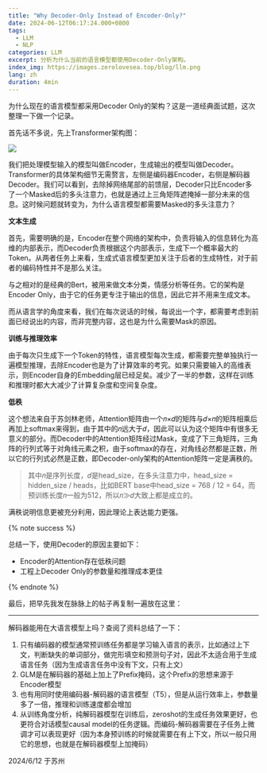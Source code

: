 ```yaml
---
title: "Why Decoder-Only Instead of Encoder-Only?"
date: 2024-06-12T06:17:24.000+0800
tags:
  - LLM
  - NLP
categories: LLM
excerpt: 分析为什么当前的语言模型都使用Decoder-Only架构。
index_img: https://images.zerolovesea.top/blog/llm.png
lang: zh
duration: 4min
---
```


为什么现在的语言模型都采用Decoder Only的架构？这是一道经典面试题，这次整理一下做一个记录。

首先话不多说，先上Transformer架构图：

![](https://images.zerolovesea.top/blog/240612-1.png)

我们把处理模型输入的模型叫做Encoder，生成输出的模型叫做Decoder。Transformer的具体架构细节无需赘言，左侧是编码器Encoder，右侧是解码器Decoder。我们可以看到，去除掉网络尾部的前馈层，Decoder只比Encoder多了一个Masked后的多头注意力，也就是通过上三角矩阵遮掩掉一部分未来的信息。这时候问题就转变为，为什么语言模型都需要Masked的多头注意力？

**文本生成**

首先，需要明确的是，Encoder在整个网络的架构中，负责将输入的信息转化为高维的内部表示，而Decoder负责根据这个内部表示，生成下一个概率最大的Token。从两者任务上来看，生成式语言模型更加关注于后者的生成特性，对于前者的编码特性并不是那么关注。

与之相对的是经典的Bert，被用来做文本分类，情感分析等任务。它的架构是Encoder Only，由于它的任务更专注于输出的信息，因此它并不用来生成文本。

而从语言学的角度来看，我们在每次说话的时候，每说出一个字，都需要考虑到前面已经说出的内容，而非完整内容，这也是为什么需要Mask的原因。

**训练与推理效率**

由于每次只生成下一个Token的特性，语言模型每次生成，都需要完整单独执行一遍模型推理，去除Encoder也是为了计算效率的考究。如果只需要输入的高维表示，则Encoder自身的Embedding层已经足矣。减少了一半的参数，这样在训练和推理时都大大减少了计算复杂度和空间复杂度。

**低秩**

这个想法来自于苏剑林老师，Attention矩阵由一个𝑛×𝑑的矩阵与𝑑×𝑛的矩阵相乘后再加上softmax来得到，由于其中的𝑛远大于𝑑，因此可以认为这个矩阵中有很多无意义的部分。而Decoder中的Attention矩阵经过Mask，变成了下三角矩阵，三角阵的行列式等于对角线元素之积，由于softmax的存在，对角线必然都是正数，所以它的行列式必然是正数，即Decoder-only架构的Attention矩阵一定是满秩的。

> 其中𝑛是序列长度，𝑑是head_size，在多头注意力中，head_size = hidden_size / heads，比如BERT base中head_size = 768 / 12 = 64，而预训练长度𝑛一般为512，所以𝑛≫𝑑大致上都是成立的。

满秩说明信息更被充分利用，因此理论上表达能力更强。

{% note success %}

总结一下，使用Decoder的原因主要如下：

- Encoder的Attention存在低秩问题
- 工程上Decoder Only的参数量和推理成本更佳

{% endnote %}

最后，把早先我发在脉脉上的帖子再复制一遍放在这里：

---

解码器能用在大语言模型上吗？查阅了资料总结了一下：

1. 只有编码器的模型通常预训练任务都是学习输入语言的表示，比如通过上下文，判断缺失的单词部分，做完形填空和预测句子对，因此不太适合用于生成语言任务（因为生成语言任务中没有下文，只有上文）
2. GLM是在解码器的基础上加上了Prefix掩码，这个Prefix的思想来源于Encoder模型
3. 也有用同时使用编码器-解码器的语言模型（T5），但是从运行效率上，参数量多了一倍，推理和训练速度都会增加
4. 从训练角度分析，纯解码器模型在训练后，zeroshot的生成任务效果更好，也更符合对话模型causal model的任务逻辑。而编码-解码器需要在子任务上微调才可以表现更好（因为本身预训练的时候就需要在有上下文，所以一般只用它的思想，也就是在解码器模型上加掩码）

2024/6/12 于苏州